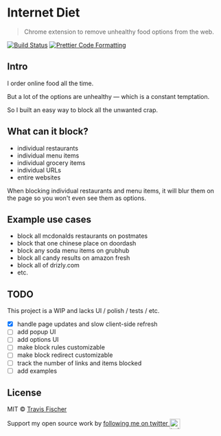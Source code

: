 # Internet Diet

> Chrome extension to remove unhealthy food options from the web.

[![Build Status](https://github.com/transitive-bullshit/internet-diet/actions/workflows/test.yml/badge.svg)](https://github.com/transitive-bullshit/internet-diet/actions/workflows/test.yml) [![Prettier Code Formatting](https://img.shields.io/badge/code_style-prettier-brightgreen.svg)](https://prettier.io)

## Intro

I order online food all the time.

But a lot of the options are unhealthy — which is a constant temptation.

So I built an easy way to block all the unwanted crap.

## What can it block?

- individual restaurants
- individual menu items
- individual grocery items
- individual URLs
- entire websites

When blocking individual restaurants and menu items, it will blur them on the page so you won't even see them as options.

## Example use cases

- block all mcdonalds restaurants on postmates
- block that one chinese place on doordash
- block any soda menu items on grubhub
- block all candy results on amazon fresh
- block all of drizly.com
- etc.

## TODO

This project is a WIP and lacks UI / polish / tests / etc.

- [x] handle page updates and slow client-side refresh
- [ ] add popup UI
- [ ] add options UI
- [ ] make block rules customizable
- [ ] make block redirect customizable
- [ ] track the number of links and items blocked
- [ ] add examples

## License

MIT © [Travis Fischer](https://transitivebullsh.it)

Support my open source work by <a href="https://twitter.com/transitive_bs">following me on twitter <img src="https://storage.googleapis.com/saasify-assets/twitter-logo.svg" alt="twitter" height="24px" align="center"></a>
